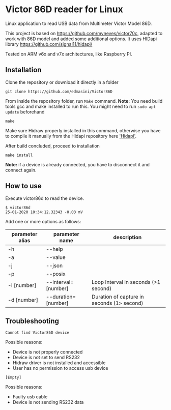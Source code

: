 # Victor 86D reader for Linux

Linux application to read USB data from Multimeter Victor Model 86D.

This project is based on https://github.com/mvneves/victor70c, adapted to work with 86D model and added some additional options.
It uses HIDapi library https://github.com/signal11/hidapi/

Tested on ARM v6x and v7x architectures, like Raspberry PI.

## Installation

Clone the repository or download it directly in a folder

```
git clone https://github.com/edmasini/Victor86D
```

From inside the repository folder, run `Make` command.
**Note:** You need build tools gcc and make installed to run this. You might need to run `sudo apt update` beforehand

```
make
```

Make sure Hidraw properly installed in this command, otherwise you have to compile it manually from the Hidapi repository here ['Hidapi'](https://github.com/signal11/hidapi/).

After build concluded, proceed to installation

```
make install
```

**Note:** if a device is already connected, you have to disconnect it and connect again.

## How to use

Execute victor86d to read the device.

```
$ victor86d
25-01-2020 10:34:12.32343 -0.03 mV
```

Add one or more options as follows:

| parameter alias | parameter name      | description                                |
| --------------- | ------------------- | ------------------------------------------ |
| -h              | --help              |                                            | Display help page |
| -a              | --value             |                                            | Print value only |
| -j              | --json              |                                            | Return JSON format object |
| -p              | --posix             |                                            | Display time as UNIX time format |
| -i [number]     | --interval=[number] | Loop Interval in seconds (>1 second)       |
| -d [number]     | --duration=[number] | Duration of capture in seconds (1> second) |

## Troubleshooting

```
Cannot find Victor86D device
```

Possible reasons:

- Device is not properly connected
- Device is not set to send RS232
- Hidraw driver is not installed and accessible
- User has no permission to access usb device

```
[Empty]
```

Possible reasons:

- Faulty usb cable
- Device is not sending RS232 data
